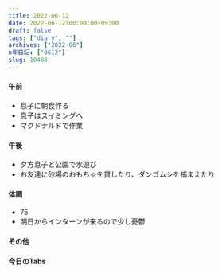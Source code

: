 ```yaml
---
title: 2022-06-12
date: 2022-06-12T00:00:00+09:00
draft: false
tags: ["diary", ""]
archives: ["2022-06"]
n年日記: ["0612"]
slug: 10488
---
```

#### 午前
- 息子に朝食作る
- 息子はスイミングへ
- マクドナルドで作業
#### 午後
- 夕方息子と公園で水遊び
- お友達に砂場のおもちゃを貸したり、ダンゴムシを捕まえたり
#### 体調
- 75
- 明日からインターンが来るので少し憂鬱
#### その他
#### 今日のTabs